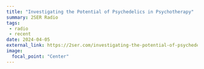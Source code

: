 ```yaml
---
title: "Investigating the Potential of Psychedelics in Psychotherapy"
summary: 2SER Radio
tags:
 - radio
 - recent
date: 2024-04-05
external_link: https://2ser.com/investigating-the-potential-of-psychedelics-in-psychotherapy-with-dr-vince-polito/
image:
  focal_point: "Center"
---
```

